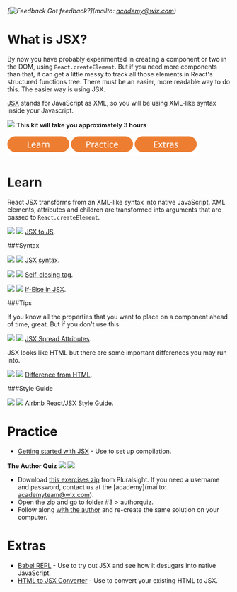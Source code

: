 *[![Feedback](https://github.com/wix/server-training-kit/blob/master/assets/feedback.gif) Got feedback?](mailto: academy@wix.com)*


# What is JSX?

By now you have probably experimented in creating a component or two in the DOM, using `React.createElement`.
But if you need more components than that, it can get a little messy to track all those elements in React's structured functions tree.
There must be an easier, more readable way to do this. The easier way is using JSX.

[JSX](https://facebook.github.io/jsx/) stands for JavaScript as XML, so you will be using XML-like syntax inside your Javascript.

![](../asstes/clock-16.png) **This kit will take you approximately 3 hours**


<a href="#learn"><img src="assets/btn-learn.png" alt="Learn" height="48" width="140"></img></a>
<a href="#practice"><img src="assets/btn-practice.png" alt="Practice" height="48" width="140"></img></a>
<a href="#extras"><img src="assets/btn-extras.png" alt="Extras" height="48" width="140"></img></a>


# Learn

React JSX transforms from an XML-like syntax into native JavaScript.
XML elements, attributes and children are transformed into arguments that are passed to `React.createElement`.

![](../asstes/tag-video.png) ![](../asstes/time-5m.png)
[JSX to JS](https://egghead.io/lessons/jsx-deep-dive).


###Syntax

![](../asstes/tag-read.png) ![](../asstes/time-30m.png)
[JSX syntax](https://facebook.github.io/react/docs/jsx-in-depth.html#html-tags-vs.-react-components).

![](../asstes/tag-read.png) ![](../asstes/time-5m.png)
[Self-closing tag](https://facebook.github.io/react/tips/self-closing-tag.html).

![](../asstes/tag-read.png) ![](../asstes/time-5m.png)
[If-Else in JSX](https://facebook.github.io/react/tips/if-else-in-JSX.html).

###Tips

If you know all the properties that you want to place on a component ahead of time, great. But if you don't use this:

![](../asstes/tag-read.png) ![](../asstes/time-5m.png)
[JSX Spread Attributes](https://facebook.github.io/react/docs/jsx-spread.html).

JSX looks like HTML but there are some important differences you may run into.

![](../asstes/tag-read.png) ![](../asstes/time-30m.png)
[Difference from HTML](https://facebook.github.io/react/docs/jsx-gotchas.html).

###Style Guide

![](../asstes/tag-read.png) ![](../asstes/time-30m.png)
[Airbnb React/JSX Style Guide](https://github.com/airbnb/javascript/tree/master/react).


# Practice

- [Getting started with JSX](https://facebook.github.io/react/docs/getting-started.html) - Use to set up compilation.

**The Author Quiz** ![](../asstes/time-1h.png) ![](../asstes/tag-handson.png)

- Download [this exercises zip](https://app.pluralsight.com/library/courses/react-fundamentals/exercise-files) from Pluralsight. If you need a username and password, contact us at the [academy](mailto: academyteam@wix.com).
- Open the zip and go to folder #3 > authorquiz.
- Follow along [with the author](https://app.pluralsight.com/player?course=react-fundamentals&author=liam-mclennan&name=react-fundamentals-m3-jsx&clip=11&mode=live) and re-create the same solution on your computer.


# Extras

- [Babel REPL](https://babeljs.io/repl/) - Use to try out JSX and see how it desugars into native JavaScript.
- [HTML to JSX Converter](https://facebook.github.io/react/html-jsx.html) - Use to convert your existing HTML to JSX.
